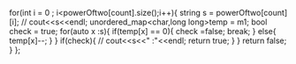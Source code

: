 for(int i = 0 ; i<powerOftwo[count].size();i++){
string s = powerOftwo[count][i];
// cout<<s<<endl;
unordered_map<char,long long>temp = m1;
bool check = true;
for(auto x :s){
if(temp[x] == 0){
check =false;
break;
}
else{
temp[x]--;
}
}
if(check){
// cout<<s<<" :"<<endl;
return true;
}
}
return false;
}
};
```
​